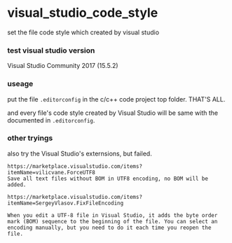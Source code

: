# visual_studio_code_style
set the file code style which created by visual studio


### test visual studio version
Visual Studio Community 2017 (15.5.2)


### useage

put the file `.editorconfig` in the c/c++ code project top folder. THAT'S ALL. 

and every file's code style created by Visual Studio will be same with the documented in `.editorconfig`.

### other tryings

also try the Visual Studio's externsions, but failed.

```
https://marketplace.visualstudio.com/items?itemName=vilicvane.ForceUTF8
Save all text files without BOM in UTF8 encoding, no BOM will be added.
```

```
https://marketplace.visualstudio.com/items?itemName=SergeyVlasov.FixFileEncoding

When you edit a UTF-8 file in Visual Studio, it adds the byte order mark (BOM) sequence to the beginning of the file. You can select an encoding manually, but you need to do it each time you reopen the file.
```
